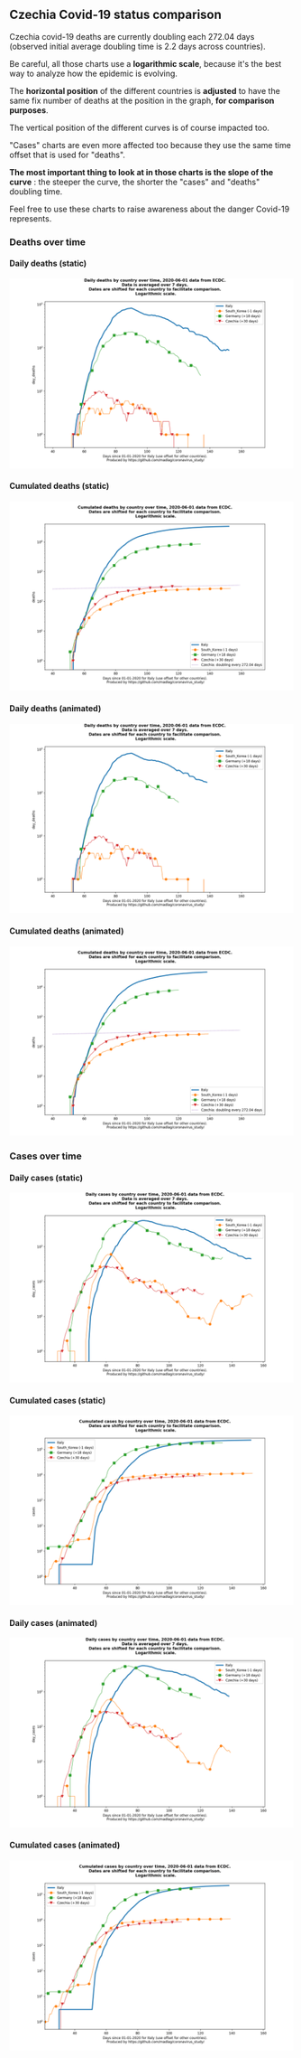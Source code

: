 ## Czechia Covid-19 status comparison 

Czechia covid-19 deaths are currently doubling each 272.04 days (observed initial average doubling time is 2.2 days across countries).



Be careful, all those charts use a **logarithmic scale**, because it's the best way to analyze how the epidemic is evolving.
 
The **horizontal position** of the different countries is **adjusted** to have the same fix number of deaths at the position in the graph, **for comparison purposes**.

The vertical position of the different curves is of course impacted too.

"Cases" charts are even more affected too because they use the same time offset that is used for "deaths".

**The most important thing to look at in those charts is the slope of the curve** : the steeper the curve, the shorter the "cases" and "deaths" doubling time.

Feel free to use these charts to raise awareness about the danger Covid-19 represents. 


 
### Deaths over time
 
#### Daily deaths (static)
![Czechia covid-19 daily deaths static chart](https://raw.githubusercontent.com/madlag/coronavirus_study/master/notebooks/graphs/2020-06-01/countries/Czechia/2020-06-01_Czechia_day_deaths.png "Czechia covid-19 day_deaths static chart")   
 
#### Cumulated deaths (static)
![Czechia covid-19 cumulated deaths static chart](https://raw.githubusercontent.com/madlag/coronavirus_study/master/notebooks/graphs/2020-06-01/countries/Czechia/2020-06-01_Czechia_deaths.png "Czechia covid-19 deaths static chart")   
 
#### Daily deaths (animated)
![Czechia covid-19 daily deaths animated chart](https://raw.githubusercontent.com/madlag/coronavirus_study/master/notebooks/graphs/2020-06-01/countries/Czechia/2020-06-01_Czechia_day_deaths.gif "Czechia covid-19 day_deaths animated chart")   
 
#### Cumulated deaths (animated)
![Czechia covid-19 cumulated deaths animated chart](https://raw.githubusercontent.com/madlag/coronavirus_study/master/notebooks/graphs/2020-06-01/countries/Czechia/2020-06-01_Czechia_deaths.gif "Czechia covid-19 deaths animated chart")   

 
### Cases over time
 
#### Daily cases (static)
![Czechia covid-19 daily cases static chart](https://raw.githubusercontent.com/madlag/coronavirus_study/master/notebooks/graphs/2020-06-01/countries/Czechia/2020-06-01_Czechia_day_cases.png "Czechia covid-19 day_cases static chart")   
 
#### Cumulated cases (static)
![Czechia covid-19 cumulated cases static chart](https://raw.githubusercontent.com/madlag/coronavirus_study/master/notebooks/graphs/2020-06-01/countries/Czechia/2020-06-01_Czechia_cases.png "Czechia covid-19 cases static chart")   
 
#### Daily cases (animated)
![Czechia covid-19 daily cases animated chart](https://raw.githubusercontent.com/madlag/coronavirus_study/master/notebooks/graphs/2020-06-01/countries/Czechia/2020-06-01_Czechia_day_cases.gif "Czechia covid-19 day_cases animated chart")   
 
#### Cumulated cases (animated)
![Czechia covid-19 cumulated cases animated chart](https://raw.githubusercontent.com/madlag/coronavirus_study/master/notebooks/graphs/2020-06-01/countries/Czechia/2020-06-01_Czechia_cases.gif "Czechia covid-19 cases animated chart")   

